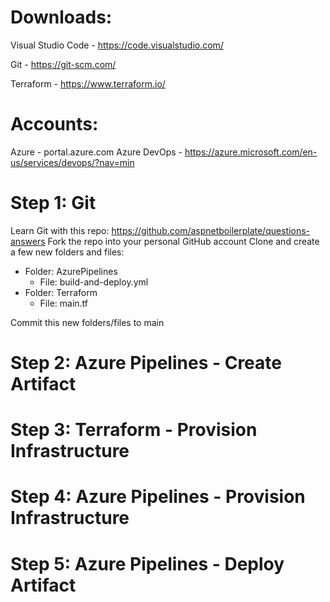 # Downloads:
Visual Studio Code - https://code.visualstudio.com/

Git - https://git-scm.com/

Terraform - https://www.terraform.io/

# Accounts:
Azure - portal.azure.com
Azure DevOps - https://azure.microsoft.com/en-us/services/devops/?nav=min

# Step 1: Git
Learn Git with this repo: https://github.com/aspnetboilerplate/questions-answers
Fork the repo into your personal GitHub account
Clone and create a few new folders and files:
- Folder: AzurePipelines
  - File: build-and-deploy.yml
- Folder: Terraform
  - File: main.tf
  
Commit this new folders/files to main

# Step 2: Azure Pipelines - Create Artifact

# Step 3: Terraform - Provision Infrastructure

# Step 4: Azure Pipelines - Provision Infrastructure

# Step 5: Azure Pipelines - Deploy Artifact
